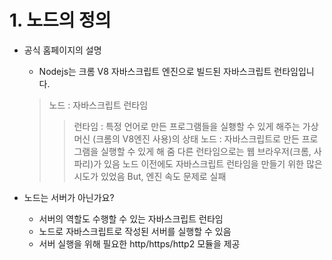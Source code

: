# 1. 노드의 정의

+ 공식 홈페이지의 설명
    * Nodejs는 크롬 V8 자바스크립트 엔진으로 빌드된 자바스크립트 런타임입니다.
    > 노드 : 자바스크립트 런타임
    >> 런타임 : 특정 언어로 만든 프로그램들을 실횅할 수 있게 해주는 가상 머신 (크롬의 V8엔진 사용)의 상태
     노드 : 자바스크립트로 만든 프로그램을 실행할 수 있게 해 줌
     다른 런타임으로는 웹 브라우저(크롬, 사파리)가 있음
     노드 이전에도 자바스크립트 런타임을 만들기 위한 많은 시도가 있었음
     But, 엔진 속도 문제로 실패



+ 노드는 서버가 아닌가요?
    * 서버의 역할도 수행할 수 있는 자바스크립트 런타임
    * 노드로 자바스크립트로 작성된 서버를 실행할 수 있음
    * 서버 실행을 위해 필요한 http/https/http2 모듈을 제공

